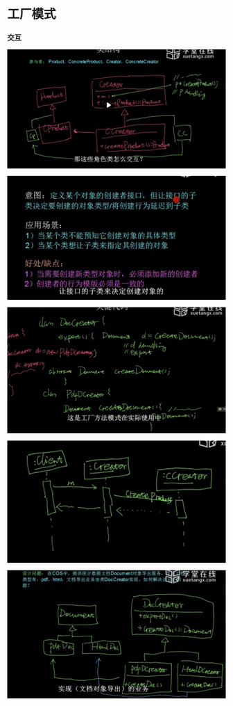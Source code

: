 # 工厂模式

### 交互

![image](assets/image-20221119210215-zmeihp1.png "创建型模式-工厂模式-类图")​

![image](assets/image-20221119211113-lmgf5zh.png)​

![image](assets/image-20221119210320-vxe5igu.png "创建型模式-工厂模式-代码")​

![image](assets/工厂模式交互图-20221119210434-z58cd4o.png "创建型模式-工厂模式-交互图")​

![image](assets/image-20221119210211-n3ehgvo.png "创建型模式-工厂模式-实例类图")​

‍
